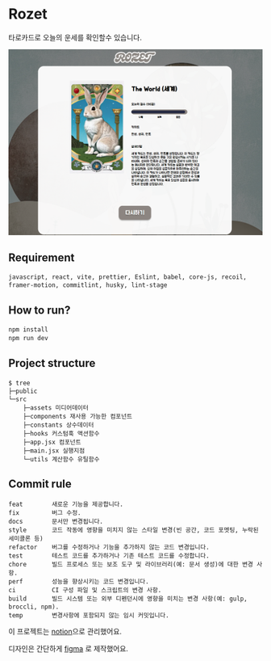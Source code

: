 # Rozet

타로카드로 오늘의 운세를 확인할수 있습니다.

<img src="webpage.png" alt="rozet"/>

## Requirement

```
javascript, react, vite, prettier, Eslint, babel, core-js, recoil, framer-motion, commitlint, husky, lint-stage
```

## How to run?

```bash
npm install
npm run dev
```

## Project structure

```
$ tree
├─public
└─src
    ├─assets 미디어데이터
    ├─components 재사용 가능한 컴포넌트
    ├─constants 상수데이터
    ├─hooks 커스텀훅 액션함수
    ├─app.jsx 컴포넌트
    ├─main.jsx 실행지점
    └─utils 계산함수 유틸함수
```

## Commit rule

```
feat        새로운 기능을 제공합니다.
fix         버그 수정.
docs        문서만 변경됩니다.
style       코드 작동에 영향을 미치지 않는 스타일 변경(빈 공간, 코드 포멧팅, 누락된 세미콜론 등)
refactor    버그를 수정하거나 기능을 추가하지 않는 코드 변경입니다.
test        테스트 코드를 추가하거나 기존 테스트 코드를 수정합니다.
chore       빌드 프로세스 또는 보조 도구 및 라이브러리(예: 문서 생성)에 대한 변경 사항.
perf        성능을 향상시키는 코드 변경입니다.
ci          CI 구성 파일 및 스크립트의 변경 사항.
build       빌드 시스템 또는 외부 디펜던시에 영향을 미치는 변경 사항(예: gulp, broccli, npm).
temp        변경사항에 포함되지 않는 임시 커밋입니다.
```

이 프로젝트는 [notion](https://gaudy-baryonyx-7e4.notion.site/Rozet-f430db6ee9044cd7a6c094e11c7edffb?pvs=4)으로 관리했어요.

디자인은 간단하게 [figma](https://www.figma.com/file/lrJ23tmQquC2itAwnH0pqZ/ROZET?type=design&mode=design&t=oTHfc7sjFo4SyOL9-1) 로 제작했어요.
